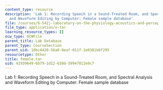 ```yaml
---
content_type: resource
description: 'Lab 1: Recording Speech in a Sound-Treated Room, and Spectral Analysis
  and Waveform Editing by Computer: Female sample database'
file: /courses/6-542j-laboratory-on-the-physiology-acoustics-and-perception-of-speech-fall-2005/429396496b791d12638d59947812e9c7_female.tar
file_type: application/x-tar
learning_resource_types: []
ocw_type: OCWFile
parent_title: Lab Database
parent_type: CourseSection
parent_uid: 10bc4420-56a8-8eaf-011f-1e0381b8f295
resourcetype: Other
title: female.tar
uid: 42939649-6b79-1d12-638d-59947812e9c7
---
```

Lab 1: Recording Speech in a Sound-Treated Room, and Spectral Analysis and Waveform Editing by Computer: Female sample database


